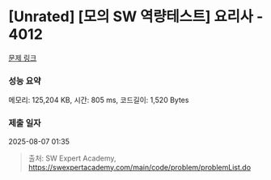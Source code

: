 # [Unrated] [모의 SW 역량테스트] 요리사 - 4012 

[문제 링크](https://swexpertacademy.com/main/code/problem/problemDetail.do?contestProbId=AWIeUtVakTMDFAVH) 

### 성능 요약

메모리: 125,204 KB, 시간: 805 ms, 코드길이: 1,520 Bytes

### 제출 일자

2025-08-07 01:35



> 출처: SW Expert Academy, https://swexpertacademy.com/main/code/problem/problemList.do
